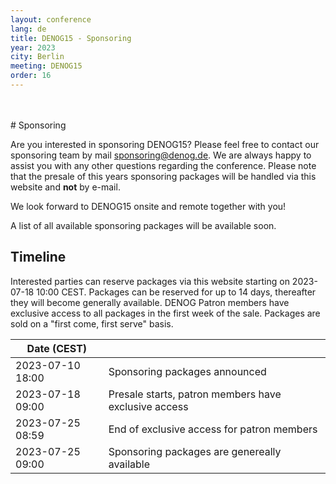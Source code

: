```yaml
---
layout: conference
lang: de
title: DENOG15 - Sponsoring
year: 2023
city: Berlin
meeting: DENOG15
order: 16
---
```


<br />
<br />
# Sponsoring

Are you interested in sponsoring DENOG15? Please feel free to contact our sponsoring team by mail [sponsoring@denog.de](mailto:sponsoring@denog.de).
We are always happy to assist you with any other questions regarding the conference. Please note that the presale of this years sponsoring packages will be handled via this website and **not** by e-mail.

We look forward to DENOG15 onsite and remote together with you!

A list of all available sponsoring packages will be available soon.

## Timeline

Interested parties can reserve packages via this website starting on 2023-07-18 10:00 CEST. Packages can be reserved for up to 14 days, thereafter they will become generally available. DENOG Patron members have exclusive access to all packages in the first week of the sale. Packages are sold on a "first come, first serve" basis.

| Date (CEST)      |                                                      |
|------------------|------------------------------------------------------|
| 2023-07-10  18:00 | Sponsoring packages announced                        |
| 2023-07-18  09:00 | Presale starts, patron members have exclusive access |
| 2023-07-25  08:59 | End of exclusive access for patron members           |
| 2023-07-25  09:00 | Sponsoring packages are genereally available         |
